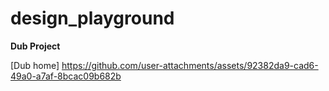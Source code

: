 # design_playground


**Dub Project**

[Dub home]
https://github.com/user-attachments/assets/92382da9-cad6-49a0-a7af-8bcac09b682b

